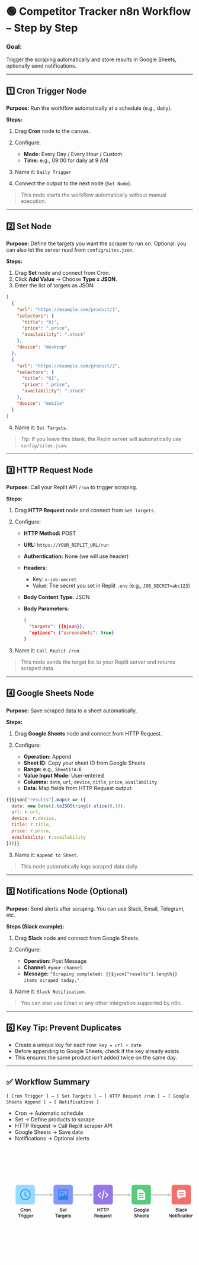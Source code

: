 # 🟢 Competitor Tracker n8n Workflow – Step by Step

### **Goal:**

Trigger the scraping automatically and store results in Google Sheets, optionally send notifications.

---

## **1️⃣ Cron Trigger Node**

**Purpose:** Run the workflow automatically at a schedule (e.g., daily).

**Steps:**

1. Drag **Cron** node to the canvas.
2. Configure:

   * **Mode:** Every Day / Every Hour / Custom
   * **Time:** e.g., 09:00 for daily at 9 AM
3. Name it: `Daily Trigger`
4. Connect the output to the next node (`Set Node`).

> This node starts the workflow automatically without manual execution.

---

## **2️⃣ Set Node**

**Purpose:** Define the targets you want the scraper to run on. Optional: you can also let the server read from `config/sites.json`.

**Steps:**

1. Drag **Set** node and connect from Cron.
2. Click **Add Value** → Choose **Type = JSON**.
3. Enter the list of targets as JSON:

```json
[
  {
    "url": "https://example.com/product/1",
    "selectors": {
      "title": "h1",
      "price": ".price",
      "availability": ".stock"
    },
    "device": "desktop"
  },
  {
    "url": "https://example.com/product/2",
    "selectors": {
      "title": "h1",
      "price": ".price",
      "availability": ".stock"
    },
    "device": "mobile"
  }
]
```

4. Name it: `Set Targets`.

> Tip: If you leave this blank, the Replit server will automatically use `config/sites.json`.

---

## **3️⃣ HTTP Request Node**

**Purpose:** Call your Replit API `/run` to trigger scraping.

**Steps:**

1. Drag **HTTP Request** node and connect from `Set Targets`.
2. Configure:

   * **HTTP Method:** POST
   * **URL:** `https://YOUR_REPLIT_URL/run`
   * **Authentication:** None (we will use header)
   * **Headers:**

     * Key: `x-job-secret`
     * Value: The secret you set in Replit `.env` (e.g., `JOB_SECRET=abc123`)
   * **Body Content Type:** JSON
   * **Body Parameters:**

     ```json
     {
       "targets": {{$json}},
       "options": {"screenshots": true}
     }
     ```
3. Name it: `Call Replit /run`.

> This node sends the target list to your Replit server and returns scraped data.

---

## **4️⃣ Google Sheets Node**

**Purpose:** Save scraped data to a sheet automatically.

**Steps:**

1. Drag **Google Sheets** node and connect from HTTP Request.
2. Configure:

   * **Operation:** Append
   * **Sheet ID:** Copy your sheet ID from Google Sheets
   * **Range:** e.g., `Sheet1!A:E`
   * **Value Input Mode:** User-entered
   * **Columns:** `date`, `url`, `device`, `title`, `price`, `availability`
   * **Data:** Map fields from HTTP Request output:

```javascript
{{$json["results"].map(r => ({
  date: new Date().toISOString().slice(0,10),
  url: r.url,
  device: r.device,
  title: r.title,
  price: r.price,
  availability: r.availability
}))}}
```

3. Name it: `Append to Sheet`.

> This node automatically logs scraped data daily.

---

## **5️⃣ Notifications Node (Optional)**

**Purpose:** Send alerts after scraping. You can use Slack, Email, Telegram, etc.

**Steps (Slack example):**

1. Drag **Slack** node and connect from Google Sheets.
2. Configure:

   * **Operation:** Post Message
   * **Channel:** `#your-channel`
   * **Message:** `"Scraping completed: {{$json["results"].length}} items scraped today."`
3. Name it: `Slack Notification`.

> You can also use Email or any other integration supported by n8n.

---

## **6️⃣ Key Tip: Prevent Duplicates**

* Create a unique key for each row:
  `key = url + date`
* Before appending to Google Sheets, check if the key already exists.
* This ensures the same product isn’t added twice on the same day.

---

## **✅ Workflow Summary**

```
[ Cron Trigger ] → [ Set Targets ] → [ HTTP Request /run ] → [ Google Sheets Append ] → [ Notifications ]
```

* Cron → Automatic schedule
* Set → Define products to scrape
* HTTP Request → Call Replit scraper API
* Google Sheets → Save data
* Notifications → Optional alerts
![n8n work flow](workflow.png)




